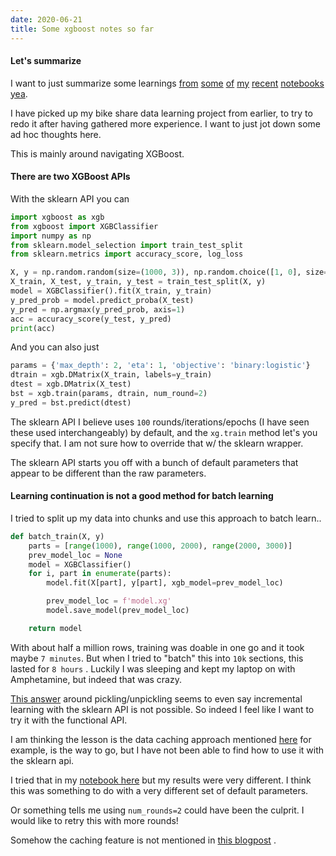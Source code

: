 ```yaml
---
date: 2020-06-21
title: Some xgboost notes so far
---
```


#### Let's summarize
I want to just summarize some learnings [from](https://github.com/namoopsoo/learn-citibike/blob/2020-revisit/notes/2020-06-07-quick-mvp-xgboost--snapshot-2020-06-10T0239Z.md) [some](https://github.com/namoopsoo/learn-citibike/blob/2020-revisit/notes/2020-06-10-again.md) [of](https://github.com/namoopsoo/learn-citibike/blob/2020-revisit/notes/2020-06-12--snapshot-2020-06-14T2258Z.md) [my](https://github.com/namoopsoo/learn-citibike/blob/2020-revisit/notes/2020-06-14.md) [recent](https://github.com/namoopsoo/learn-citibike/blob/2020-revisit/notes/2020-06-16.md) [notebooks](https://github.com/namoopsoo/learn-citibike/blob/2020-revisit/notes/2020-06-19.md) [yea](https://github.com/namoopsoo/learn-citibike/blob/2020-revisit/notes/2020-06-20.md).

I have picked up my bike share data learning project from earlier, to try to redo it after having gathered more experience. I want to just jot down some ad hoc thoughts here.

This is mainly around navigating XGBoost.

#### There are two XGBoost APIs
With the sklearn API you can

```python
import xgboost as xgb
from xgboost import XGBClassifier
import numpy as np
from sklearn.model_selection import train_test_split
from sklearn.metrics import accuracy_score, log_loss

X, y = np.random.random(size=(1000, 3)), np.random.choice([1, 0], size=(1000,), replace=True)
X_train, X_test, y_train, y_test = train_test_split(X, y)
model = XGBClassifier().fit(X_train, y_train)
y_pred_prob = model.predict_proba(X_test)
y_pred = np.argmax(y_pred_prob, axis=1)
acc = accuracy_score(y_test, y_pred)
print(acc)
```

And you can also just

```python
params = {'max_depth': 2, 'eta': 1, 'objective': 'binary:logistic'}
dtrain = xgb.DMatrix(X_train, labels=y_train)
dtest = xgb.DMatrix(X_test)
bst = xgb.train(params, dtrain, num_round=2)
y_pred = bst.predict(dtest)

```

The sklearn API I believe uses `100` rounds/iterations/epochs (I have seen these used interchangeably) by default, and the `xg.train` method let's you specify that. I am not sure how to override that w/ the sklearn wrapper.

The sklearn API starts you off with a bunch of default parameters that appear to be different than the raw parameters.

#### Learning continuation is not a good method for batch learning
I tried to split up my data into chunks and use this approach to batch learn..

```python
def batch_train(X, y)
    parts = [range(1000), range(1000, 2000), range(2000, 3000)]
    prev_model_loc = None
    model = XGBClassifier()
    for i, part in enumerate(parts):
        model.fit(X[part], y[part], xgb_model=prev_model_loc)

        prev_model_loc = f'model.xg'
        model.save_model(prev_model_loc)

    return model
```

With about half a million rows, training was doable in one go and it took maybe `7 minutes`. But when I tried to "batch" this into  `10k` sections, this lasted for `8 hours` . Luckily I was sleeping and kept my laptop on with Amphetamine, but indeed that was crazy.

[This answer](https://stackoverflow.com/a/44922590)  around pickling/unpickling seems to even say incremental learning with the sklearn API is not possible. So indeed I feel like I want to try it with the functional API.

I am thinking the lesson is the data caching approach mentioned [here](https://stackoverflow.com/questions/43972009/how-to-load-a-big-train-csv-for-xgboost) for example, is the way to go, but I have not been able to find how to use it with the sklearn api.

I tried that in my [notebook here](https://github.com/namoopsoo/learn-citibike/blob/2020-revisit/notes/2020-06-12.md#i-ended-up-trying-out-the-external-memory-approach) but my results were very different. I think this was something to do with a very different set of default parameters.

Or something tells me using  `num_rounds=2` could have been the culprit. I would like to retry this with more rounds!

Somehow the caching feature is not mentioned in [this blogpost](https://towardsdatascience.com/build-xgboost-lightgbm-models-on-large-datasets-what-are-the-possible-solutions-bf882da2c27d) .

